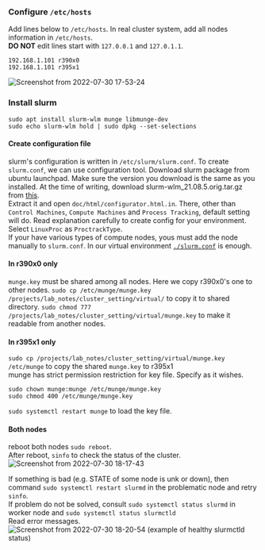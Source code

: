 ### Configure ```/etc/hosts```
Add lines below to ```/etc/hosts```. In real cluster system, add all nodes information in ```/etc/hosts```.  
**DO NOT** edit lines start with ```127.0.0.1``` and ```127.0.1.1```.

```
192.168.1.101 r390x0
192.168.1.101 r395x1
```

![Screenshot from 2022-07-30 17-53-24](https://user-images.githubusercontent.com/80142550/181903134-0c5e897b-06c0-4dcf-84b4-f742e23f7f97.png)

### Install slurm

```
sudo apt install slurm-wlm munge libmunge-dev
sudo echo slurm-wlm hold | sudo dpkg --set-selections
```

#### Create configuration file
slurm's configuration is written in ```/etc/slurm/slurm.conf```.
To create ```slurm.conf```, we can use configuration tool.
Download slurm package from ubuntu launchpad. Make sure the version you download is the same as you installed. At the time of writing, download slurm-wlm_21.08.5.orig.tar.gz from [this](https://launchpad.net/ubuntu/+source/slurm-wlm/21.08.5-1).  
Extract it and open ```doc/html/configurator.html.in```.
There, other than ```Control Machines```, ```Compute Machines``` and ```Process Tracking```, default setting will do. Read explanation carefully to create config for your environment. Select ```LinuxProc``` as ```ProctrackType```.  
If your have various types of compute nodes, yous must add the node manually to ```slurm.conf```.
In our virtual environment [```./slurm.conf```](https://github.com/magnetizedCell/lab_notes/blob/main/cluster_setting/virtual/slurm.conf) is enough. 

#### In r390x0 only
```munge.key``` must be shared among all nodes. Here we copy r390x0's one to other nodes.
```sudo cp /etc/munge/munge.key /projects/lab_notes/cluster_setting/virtual/``` to copy it to shared directory.
```sudo chmod 777 /projects/lab_notes/cluster_setting/virtual/munge.key``` to make it readable from another nodes.

#### In r395x1 only
```sudo cp /projects/lab_notes/cluster_setting/virtual/munge.key /etc/munge``` to copy the shared ```munge.key``` to r395x1  
munge has strict permission restriction for key file. Specify as it wishes.
```
sudo chown munge:munge /etc/munge/munge.key
sudo chmod 400 /etc/munge/munge.key
```
```sudo systemctl restart munge``` to load the key file.

#### Both nodes
reboot both nodes ```sudo reboot```.  
After reboot, ```sinfo``` to check the status of the cluster.
![Screenshot from 2022-07-30 18-17-43](https://user-images.githubusercontent.com/80142550/181903978-cf61c8cc-5076-4e87-837a-87a0347192c1.png)

If something is bad (e.g. STATE of some node is unk or down), then command ```sudo systemctl restart slurmd``` in the problematic node and retry ```sinfo```.  
If problem do not be solved, consult ```sudo systemctl status slurmd``` in worker node and ```sudo systemctl status slurmctld```  
Read error messages.  
![Screenshot from 2022-07-30 18-20-54](https://user-images.githubusercontent.com/80142550/181904125-05223e2b-527f-4952-9c16-27047e20f4f0.png)
(example of healthy slurmctld status)
